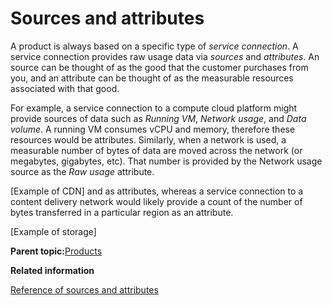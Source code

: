 # Sources and attributes

A product is always based on a specific type of *service connection*. A service connection provides raw usage data via *sources* and *attributes*. An source can be thought of as the good that the customer purchases from you, and an attribute can be thought of as the measurable resources associated with that good.

For example, a service connection to a compute cloud platform might provide sources of data such as *Running VM*, *Network usage*, and *Data volume*. A running VM consumes vCPU and memory, therefore these resources would be attributes. Similarly, when a network is used, a measurable number of bytes of data are moved across the network \(or megabytes, gigabytes, etc\). That number is provided by the Network usage source as the *Raw usage* attribute.

\[Example of CDN\] and as attributes, whereas a service connection to a content delivery network would likely provide a count of the number of bytes transferred in a particular region as an attribute.

\[Example of storage\]

**Parent topic:**[Products](products.md)

**Related information**  


[Reference of sources and attributes](source_and_attribute_reference.md)

